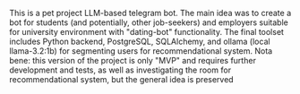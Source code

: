 This is a pet project LLM-based telegram bot. The main idea was to create a bot for students (and potentially, other job-seekers) and employers suitable for university environment with "dating-bot" functionality. The final toolset includes Python backend, PostgreSQL, SQLAlchemy, and ollama (local llama-3.2:1b) for segmenting users for recommendational system.
Nota bene: this version of the project is only "MVP" and requires further development and tests, as well as investigating the room for recommendational system, but the general idea is preserved
